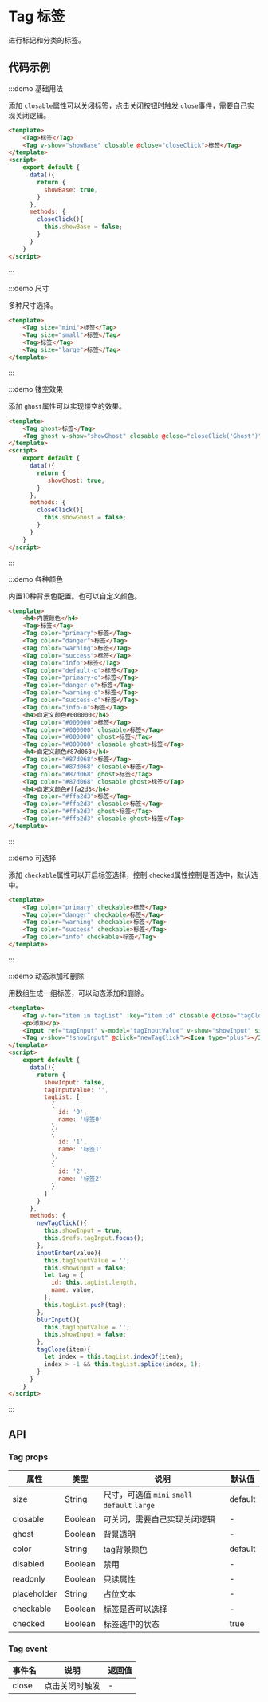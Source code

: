 # Tag 标签

进行标记和分类的标签。

## 代码示例


:::demo 基础用法

添加 `closable`属性可以关闭标签，点击关闭按钮时触发 `close`事件，需要自己实现关闭逻辑。

```html
<template>
    <Tag>标签</Tag>
    <Tag v-show="showBase" closable @close="closeClick">标签</Tag>
</template>
<script>
    export default {
      data(){
        return {
          showBase: true,
        }
      },
      methods: {
        closeClick(){
          this.showBase = false;
        }
      }
    }
</script>
```
:::


:::demo 尺寸

多种尺寸选择。

```html
<template>
    <Tag size="mini">标签</Tag>
    <Tag size="small">标签</Tag>
    <Tag>标签</Tag>
    <Tag size="large">标签</Tag>
</template>
```
:::


:::demo 镂空效果

添加 `ghost`属性可以实现镂空的效果。

```html
<template>
    <Tag ghost>标签</Tag>
    <Tag ghost v-show="showGhost" closable @close="closeClick('Ghost')">标签</Tag>
</template>
<script>
    export default {
      data(){
        return {
           showGhost: true,
        }
      },
      methods: {
        closeClick(){
          this.showGhost = false;
        }
      }
    }
</script>
```
:::


:::demo 各种颜色

内置10种背景色配置。也可以自定义颜色。

```html
<template>
    <h4>内置颜色</h4>
    <Tag>标签</Tag>
    <Tag color="primary">标签</Tag>
    <Tag color="danger">标签</Tag>
    <Tag color="warning">标签</Tag>
    <Tag color="success">标签</Tag>
    <Tag color="info">标签</Tag>
    <Tag color="default-o">标签</Tag>
    <Tag color="primary-o">标签</Tag>
    <Tag color="danger-o">标签</Tag>
    <Tag color="warning-o">标签</Tag>
    <Tag color="success-o">标签</Tag>
    <Tag color="info-o">标签</Tag>
    <h4>自定义颜色#000000</h4>
    <Tag color="#000000">标签</Tag>
    <Tag color="#000000" closable>标签</Tag>
    <Tag color="#000000" ghost>标签</Tag>
    <Tag color="#000000" closable ghost>标签</Tag>
    <h4>自定义颜色#87d068</h4>
    <Tag color="#87d068">标签</Tag>
    <Tag color="#87d068" closable>标签</Tag>
    <Tag color="#87d068" ghost>标签</Tag>
    <Tag color="#87d068" closable ghost>标签</Tag>
    <h4>自定义颜色#ffa2d3</h4>
    <Tag color="#ffa2d3">标签</Tag>
    <Tag color="#ffa2d3" closable>标签</Tag>
    <Tag color="#ffa2d3" ghost>标签</Tag>
    <Tag color="#ffa2d3" closable ghost>标签</Tag>
</template>
```
:::


:::demo 可选择

添加 `checkable`属性可以开启标签选择，控制 `checked`属性控制是否选中，默认选中。

```html
<template>
    <Tag color="primary" checkable>标签</Tag>
    <Tag color="danger" checkable>标签</Tag>
    <Tag color="warning" checkable>标签</Tag>
    <Tag color="success" checkable>标签</Tag>
    <Tag color="info" checkable>标签</Tag>
</template>
```
:::


:::demo 动态添加和删除

用数组生成一组标签，可以动态添加和删除。

```html
<template>
    <Tag v-for="item in tagList" :key="item.id" closable @close="tagClose(item)">{{item.name}}</Tag>
    <p>添加</p>
    <Input ref="tagInput" v-model="tagInputValue" v-show="showInput" size="mini" @enter="inputEnter" style="width: 78px;" @blur="blurInput"></Input>
    <Tag v-show="!showInput" @click="newTagClick"><Icon type="plus"></Icon> New Tag</Tag>
</template>
<script>
    export default {
      data(){
        return {
          showInput: false,
          tagInputValue: '',
          tagList: [
            {
              id: '0',
              name: '标签0'
            },
            {
              id: '1',
              name: '标签1'
            },
            {
              id: '2',
              name: '标签2'
            }
          ]
        }
      },
      methods: {
        newTagClick(){
          this.showInput = true;
          this.$refs.tagInput.focus();
        },
        inputEnter(value){
          this.tagInputValue = '';
          this.showInput = false;
          let tag = {
            id: this.tagList.length,
            name: value,
          };
          this.tagList.push(tag);
        },
        blurInput(){
          this.tagInputValue = '';
          this.showInput = false;
        },
        tagClose(item){
          let index = this.tagList.indexOf(item);
          index > -1 && this.tagList.splice(index, 1);
        }
      }
    }
</script>
```
:::



## API

### Tag props

| 属性 | 类型 | 说明 | 默认值 |
| ---- | ---- | ---- | ---- |
| size | String | 尺寸，可选值 `mini` `small` `default` `large` | default |
| closable | Boolean | 可关闭，需要自己实现关闭逻辑 | - |
| ghost | Boolean | 背景透明 | - |
| color | String | tag背景颜色 | default |
| disabled | Boolean | 禁用 | - |
| readonly | Boolean | 只读属性 | - |
| placeholder | String | 占位文本 | - |
| checkable | Boolean | 标签是否可以选择 | - |
| checked | Boolean | 标签选中的状态 | true |



### Tag event

| 事件名 | 说明 | 返回值 |
| ---- | ---- | ---- |
| close | 点击关闭时触发 | - |
